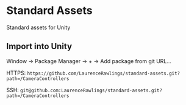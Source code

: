 # Standard Assets

Standard assets for Unity

## Import into Unity

Window -> Package Manager -> + -> Add package from git URL...

HTTPS: `https://github.com/LaurenceRawlings/standard-assets.git?path=/CameraControllers`

SSH: `git@github.com:LaurenceRawlings/standard-assets.git?path=/CameraControllers`
